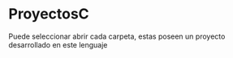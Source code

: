 # ProyectosC
Puede seleccionar abrir cada carpeta, estas poseen un proyecto desarrollado en este lenguaje
